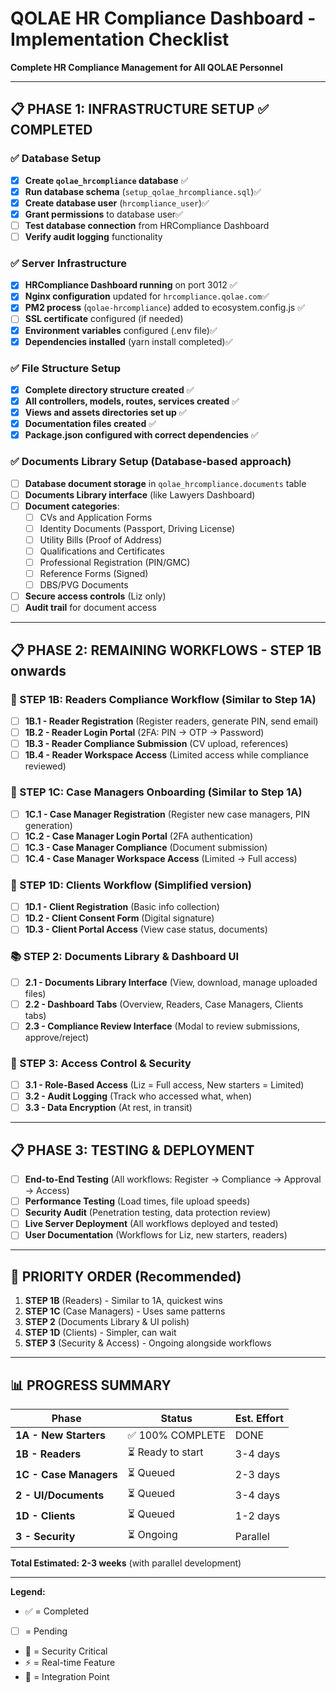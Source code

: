 # QOLAE HR Compliance Dashboard - Implementation Checklist
**Complete HR Compliance Management for All QOLAE Personnel**

---

## 📋 PHASE 1: INFRASTRUCTURE SETUP ✅ **COMPLETED**

### **✅ Database Setup**
- [x] **Create `qolae_hrcompliance` database** ✅
- [x] **Run database schema** (`setup_qolae_hrcompliance.sql`)✅
- [x] **Create database user** (`hrcompliance_user`)✅
- [x] **Grant permissions** to database user✅
- [ ] **Test database connection** from HRCompliance Dashboard
- [ ] **Verify audit logging** functionality

### **✅ Server Infrastructure**
- [x] **HRCompliance Dashboard running** on port 3012 ✅
- [x] **Nginx configuration** updated for `hrcompliance.qolae.com`✅
- [x] **PM2 process** (`qolae-hrcompliance`) added to ecosystem.config.js ✅
- [ ] **SSL certificate** configured (if needed)
- [x] **Environment variables** configured (.env file)✅
- [x] **Dependencies installed** (yarn install completed)✅

### **✅ File Structure Setup**
- [x] **Complete directory structure created** ✅
- [x] **All controllers, models, routes, services created** ✅
- [x] **Views and assets directories set up** ✅
- [x] **Documentation files created** ✅
- [x] **Package.json configured with correct dependencies** ✅

### **✅ Documents Library Setup** (Database-based approach)
- [ ] **Database document storage** in `qolae_hrcompliance.documents` table
- [ ] **Documents Library interface** (like Lawyers Dashboard)
- [ ] **Document categories**:
  - [ ] CVs and Application Forms
  - [ ] Identity Documents (Passport, Driving License)
  - [ ] Utility Bills (Proof of Address)
  - [ ] Qualifications and Certificates
  - [ ] Professional Registration (PIN/GMC)
  - [ ] Reference Forms (Signed)
  - [ ] DBS/PVG Documents
- [ ] **Secure access controls** (Liz only)
- [ ] **Audit trail** for document access

---

## 📋 PHASE 2: REMAINING WORKFLOWS - **STEP 1B onwards**

### **🔄 STEP 1B: Readers Compliance Workflow** (Similar to Step 1A)
- [ ] **1B.1 - Reader Registration** (Register readers, generate PIN, send email)
- [ ] **1B.2 - Reader Login Portal** (2FA: PIN → OTP → Password)
- [ ] **1B.3 - Reader Compliance Submission** (CV upload, references)
- [ ] **1B.4 - Reader Workspace Access** (Limited access while compliance reviewed)

### **🔄 STEP 1C: Case Managers Onboarding** (Similar to Step 1A)
- [ ] **1C.1 - Case Manager Registration** (Register new case managers, PIN generation)
- [ ] **1C.2 - Case Manager Login Portal** (2FA authentication)
- [ ] **1C.3 - Case Manager Compliance** (Document submission)
- [ ] **1C.4 - Case Manager Workspace Access** (Limited → Full access)

### **🔄 STEP 1D: Clients Workflow** (Simplified version)
- [ ] **1D.1 - Client Registration** (Basic info collection)
- [ ] **1D.2 - Client Consent Form** (Digital signature)
- [ ] **1D.3 - Client Portal Access** (View case status, documents)

### **📚 STEP 2: Documents Library & Dashboard UI**
- [ ] **2.1 - Documents Library Interface** (View, download, manage uploaded files)
- [ ] **2.2 - Dashboard Tabs** (Overview, Readers, Case Managers, Clients tabs)
- [ ] **2.3 - Compliance Review Interface** (Modal to review submissions, approve/reject)

### **🔐 STEP 3: Access Control & Security**
- [ ] **3.1 - Role-Based Access** (Liz = Full access, New starters = Limited)
- [ ] **3.2 - Audit Logging** (Track who accessed what, when)
- [ ] **3.3 - Data Encryption** (At rest, in transit)

---

## 📋 PHASE 3: TESTING & DEPLOYMENT
- [ ] **End-to-End Testing** (All workflows: Register → Compliance → Approval → Access)
- [ ] **Performance Testing** (Load times, file upload speeds)
- [ ] **Security Audit** (Penetration testing, data protection review)
- [ ] **Live Server Deployment** (All workflows deployed and tested)
- [ ] **User Documentation** (Workflows for Liz, new starters, readers)

---

## 🎯 PRIORITY ORDER (Recommended)

1. **STEP 1B** (Readers) - Similar to 1A, quickest wins
2. **STEP 1C** (Case Managers) - Uses same patterns
3. **STEP 2** (Documents Library & UI polish)
4. **STEP 1D** (Clients) - Simpler, can wait
5. **STEP 3** (Security & Access) - Ongoing alongside workflows

---

## 📊 PROGRESS SUMMARY

| Phase | Status | Est. Effort |
|-------|--------|-------------|
| **1A - New Starters** | ✅ 100% COMPLETE | DONE |
| **1B - Readers** | ⏳ Ready to start | 3-4 days |
| **1C - Case Managers** | ⏳ Queued | 2-3 days |
| **2 - UI/Documents** | ⏳ Queued | 3-4 days |
| **1D - Clients** | ⏳ Queued | 1-2 days |
| **3 - Security** | ⏳ Ongoing | Parallel |

**Total Estimated: 2-3 weeks** (with parallel development)

---

**Legend:**
- ✅ = Completed
- [ ] = Pending
- 🔐 = Security Critical
- ⚡ = Real-time Feature
- 🔄 = Integration Point
